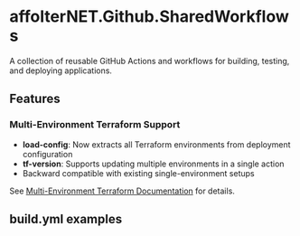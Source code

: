 # affolterNET.Github.SharedWorkflows

A collection of reusable GitHub Actions and workflows for building, testing, and deploying applications.

## Features

### Multi-Environment Terraform Support
- **load-config**: Now extracts all Terraform environments from deployment configuration
- **tf-version**: Supports updating multiple environments in a single action
- Backward compatible with existing single-environment setups

See [Multi-Environment Terraform Documentation](docs/multi-environment-terraform.md) for details.

## build.yml examples
```


```